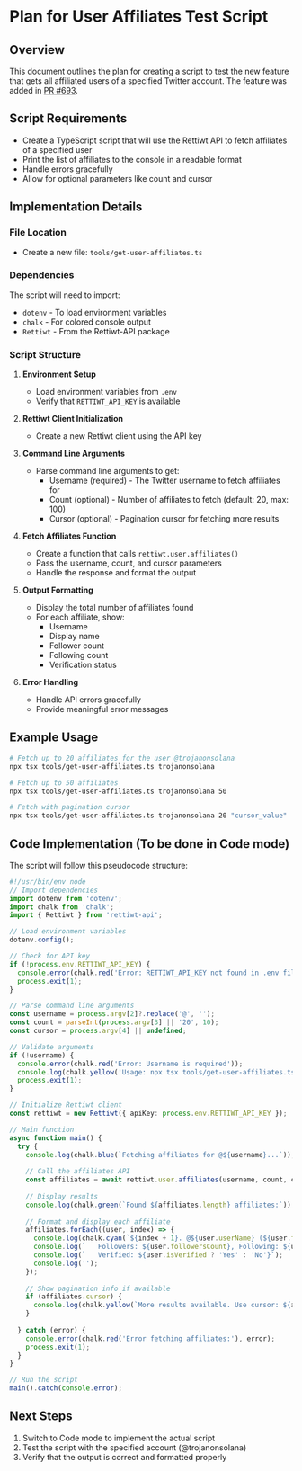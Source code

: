 # Plan for User Affiliates Test Script

## Overview
This document outlines the plan for creating a script to test the new feature that gets all affiliated users of a specified Twitter account. The feature was added in [PR #693](https://github.com/Rishikant181/Rettiwt-API/pull/693/files).

## Script Requirements
- Create a TypeScript script that will use the Rettiwt API to fetch affiliates of a specified user
- Print the list of affiliates to the console in a readable format
- Handle errors gracefully
- Allow for optional parameters like count and cursor

## Implementation Details

### File Location
- Create a new file: `tools/get-user-affiliates.ts`

### Dependencies
The script will need to import:
- `dotenv` - To load environment variables
- `chalk` - For colored console output
- `Rettiwt` - From the Rettiwt-API package

### Script Structure

1. **Environment Setup**
   - Load environment variables from `.env`
   - Verify that `RETTIWT_API_KEY` is available

2. **Rettiwt Client Initialization**
   - Create a new Rettiwt client using the API key

3. **Command Line Arguments**
   - Parse command line arguments to get:
     - Username (required) - The Twitter username to fetch affiliates for
     - Count (optional) - Number of affiliates to fetch (default: 20, max: 100)
     - Cursor (optional) - Pagination cursor for fetching more results

4. **Fetch Affiliates Function**
   - Create a function that calls `rettiwt.user.affiliates()`
   - Pass the username, count, and cursor parameters
   - Handle the response and format the output

5. **Output Formatting**
   - Display the total number of affiliates found
   - For each affiliate, show:
     - Username
     - Display name
     - Follower count
     - Following count
     - Verification status

6. **Error Handling**
   - Handle API errors gracefully
   - Provide meaningful error messages

## Example Usage
```bash
# Fetch up to 20 affiliates for the user @trojanonsolana
npx tsx tools/get-user-affiliates.ts trojanonsolana

# Fetch up to 50 affiliates
npx tsx tools/get-user-affiliates.ts trojanonsolana 50

# Fetch with pagination cursor
npx tsx tools/get-user-affiliates.ts trojanonsolana 20 "cursor_value"
```

## Code Implementation (To be done in Code mode)

The script will follow this pseudocode structure:

```typescript
#!/usr/bin/env node
// Import dependencies
import dotenv from 'dotenv';
import chalk from 'chalk';
import { Rettiwt } from 'rettiwt-api';

// Load environment variables
dotenv.config();

// Check for API key
if (!process.env.RETTIWT_API_KEY) {
  console.error(chalk.red('Error: RETTIWT_API_KEY not found in .env file'));
  process.exit(1);
}

// Parse command line arguments
const username = process.argv[2]?.replace('@', '');
const count = parseInt(process.argv[3] || '20', 10);
const cursor = process.argv[4] || undefined;

// Validate arguments
if (!username) {
  console.error(chalk.red('Error: Username is required'));
  console.log(chalk.yellow('Usage: npx tsx tools/get-user-affiliates.ts <username> [count] [cursor]'));
  process.exit(1);
}

// Initialize Rettiwt client
const rettiwt = new Rettiwt({ apiKey: process.env.RETTIWT_API_KEY });

// Main function
async function main() {
  try {
    console.log(chalk.blue(`Fetching affiliates for @${username}...`));
    
    // Call the affiliates API
    const affiliates = await rettiwt.user.affiliates(username, count, cursor);
    
    // Display results
    console.log(chalk.green(`Found ${affiliates.length} affiliates:`));
    
    // Format and display each affiliate
    affiliates.forEach((user, index) => {
      console.log(chalk.cyan(`${index + 1}. @${user.userName} (${user.fullName})`));
      console.log(`   Followers: ${user.followersCount}, Following: ${user.followingCount}`);
      console.log(`   Verified: ${user.isVerified ? 'Yes' : 'No'}`);
      console.log('');
    });
    
    // Show pagination info if available
    if (affiliates.cursor) {
      console.log(chalk.yellow(`More results available. Use cursor: ${affiliates.cursor}`));
    }
    
  } catch (error) {
    console.error(chalk.red('Error fetching affiliates:'), error);
    process.exit(1);
  }
}

// Run the script
main().catch(console.error);
```

## Next Steps
1. Switch to Code mode to implement the actual script
2. Test the script with the specified account (@trojanonsolana)
3. Verify that the output is correct and formatted properly